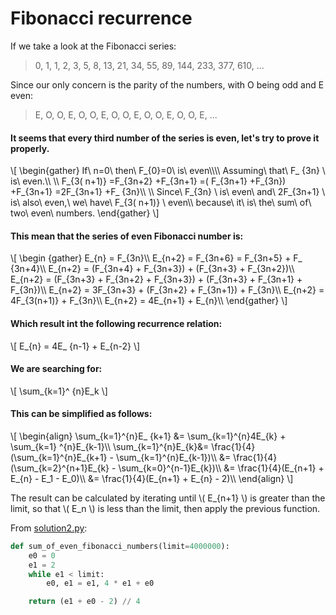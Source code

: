 # Fibonacci recurrence

If we take a look at the Fibonacci series:

> 0, 1, 1, 2, 3, 5, 8, 13, 21, 34, 55, 89, 144, 233, 377, 610, ...

Since our only concern is the parity of the numbers, with O being odd and E
even:

> E, O, O, E, O, O, E, O, O, E, O, O, E, O, O, E, ...

#### It seems that every third number of the series is even, let's try to prove it properly.

\\[ \begin{gather} If\ n=0\ then\ F_{0}=0\ is\ even\\\\\\\\ Assuming\ that\ F_ {3n} \ is\ even.\\\\ \\\\ F_{3( n+1)} =F_{3n+2} +F_{3n+1} =( F_{3n+1} +F_{3n}) +F_{3n+1} =2F_{3n+1} +F_ {3n}\\\\ \\\\ Since\ F_{3n} \ is\ even\ and\ 2F_{3n+1} \ is\ also\ even,\ we\ have\ F_{3( n+1)} \ even\\\\ because\ it\ is\ the\ sum\ of\ two\ even\ numbers. \end{gather} \\]

#### This mean that the series of even Fibonacci number is:

\\[ \begin {gather} E_{n} = F_{3n}\\\\ E_{n+2} = F_{3n+6} = F_{3n+5} + F_ {3n+4}\\\\ E_{n+2} = (F_{3n+4} + F_{3n+3}) + (F_{3n+3} + F_{3n+2})\\\\ E_{n+2} = (F_{3n+3} + F_{3n+2} + F_{3n+3}) + (F_{3n+3} + F_{3n+1} + F_{3n})\\\\ E_{n+2} = 3F_{3n+3} + (F_{3n+2} + F_{3n+1}) + F_{3n}\\\\ E_{n+2} = 4F_{3(n+1)} + F_{3n}\\\\ E_{n+2} = 4E_{n+1} + E_{n}\\\\ \end{gather} \\]

#### Which result int the following recurrence relation:

\\[ E_{n} = 4E_ {n-1} + E_{n-2} \\]

#### We are searching for:

\\[ \sum_{k=1}^ {n}E_k \\]

#### This can be simplified as follows:

\\[ \begin{align} \sum_{k=1}^{n}E_ {k+1} &= \sum_{k=1}^{n}4E_{k} + \sum_{k=1} ^{n}E_{k-1}\\\\ \sum_{k=1}^{n}E_{k}&= \frac{1}{4}(\sum_{k=1}^{n}E_{k+1} - \sum_{k=1}^{n}E_{k-1})\\\\ &= \frac{1}{4}(\sum_{k=2}^{n+1}E_{k} - \sum_{k=0}^{n-1}E_{k})\\\\ &= \frac{1}{4}(E_{n+1} + E_{n} - E_1 - E_0)\\\\ &= \frac{1}{4}(E_{n+1} + E_{n} - 2)\\\\ \end{align} \\]

The result can be calculated by iterating until \\( E_{n+1} \\) is greater than
the limit, so that \\( E_n \\) is less than the limit, then apply the previous
function.

From [solution2.py](https://github.com/TurtleSmoke/Project-Euler/blob/main/problems/problem_0002/solution2.py):

```python
def sum_of_even_fibonacci_numbers(limit=4000000):
    e0 = 0
    e1 = 2
    while e1 < limit:
        e0, e1 = e1, 4 * e1 + e0

    return (e1 + e0 - 2) // 4
```
